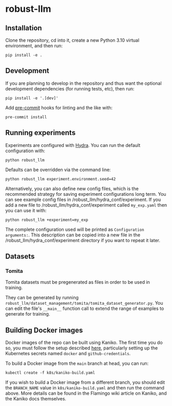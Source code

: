 # robust-llm

## Installation
Clone the repository, cd into it, create a new Python 3.10 virtual environment, and then run:
```
pip install -e .
```

## Development

If you are planning to develop in the repository and thus want the optional development dependencies (for running tests, etc), then run:
```
pip install -e '.[dev]'
```

Add [pre-commit](https://pre-commit.com/) hooks for linting and the like with:
```
pre-commit install
```

## Running experiments
Experiments are configured with [Hydra](https://hydra.cc/). You can run the default configuration with:

```
python robust_llm
```

Defaults can be overridden via the command line:

```
python robust_llm experiment.environment.seed=42
```

Alternatively, you can also define new config files, which is the recommended strategy for saving experiment configurations long term. You can see example config files in /robust_llm/hydra_conf/experiment. If you add a new file to /robust_llm/hydra_conf/experiment called `my_exp.yaml` then you can use it with:

```
python robust_llm +experiment=my_exp
```

The complete configuration used will be printed as `Configuration arguments:`. This description can be copied into a new file in the /robust_llm/hydra_conf/experiment directory if you want to repeat it later.

## Datasets

### Tomita
Tomita datasets must be pregenerated as files in order to be used in training.

They can be generated by running `robust_llm/dataset_management/tomita/tomita_dataset_generator.py`. You can edit the file's `__main__` function call to extend the range of examples to generate for training.

## Building Docker images
Docker images of the repo can be built using Kaniko. The first time you do so, you must follow the setup described [here](https://github.com/AlignmentResearch/flamingo/wiki/Build-Docker-images-on-the-cluster:-Kaniko), particularly setting up the Kubernetes secrets named `docker` and `github-credentials`.

To build a Docker image from the `main` branch at head, you can run:

```
kubectl create -f k8s/kaniko-build.yaml
```

If you wish to build a Docker image from a different branch, you should edit the `BRANCH_NAME` value in `k8s/kaniko-build.yaml` and then run the command above. More details can be found in the Flamingo wiki article on Kaniko, and the Kaniko docs themselves.
